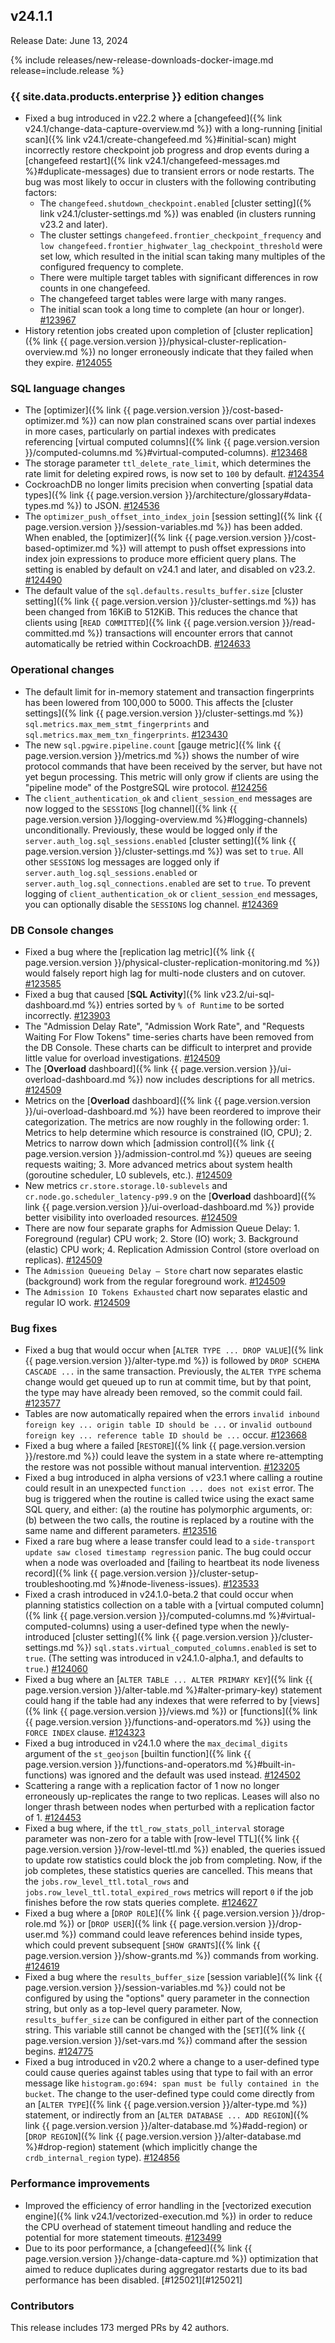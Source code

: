 ## v24.1.1

Release Date: June 13, 2024

{% include releases/new-release-downloads-docker-image.md release=include.release %}

<h3 id="v24-1-1-{{-site.data.products.enterprise-}}-edition-changes">{{ site.data.products.enterprise }} edition changes</h3>

- Fixed a bug introduced in v22.2 where a [changefeed]({% link v24.1/change-data-capture-overview.md %}) with a long-running [initial scan]({% link v24.1/create-changefeed.md %}#initial-scan) might incorrectly restore checkpoint job progress and drop events during a [changefeed restart]({% link v24.1/changefeed-messages.md %}#duplicate-messages) due to transient errors or node restarts. The bug was most likely to occur in clusters with the following contributing factors:
    - The `changefeed.shutdown_checkpoint.enabled` [cluster setting]({% link v24.1/cluster-settings.md %}) was enabled (in clusters running v23.2 and later).
    - The cluster settings `changefeed.frontier_checkpoint_frequency` and `low changefeed.frontier_highwater_lag_checkpoint_threshold` were set low, which resulted in the initial scan taking many multiples of the configured frequency to complete.
    - There were multiple target tables with significant differences in row counts in one changefeed.
    - The changefeed target tables were large with many ranges.
    - The initial scan took a long time to complete (an hour or longer). [#123967][#123967]
- History retention jobs created upon completion of [cluster replication]({% link {{ page.version.version }}/physical-cluster-replication-overview.md %}) no longer erroneously indicate that they failed when they expire. [#124055][#124055]

<h3 id="v24-1-1-sql-language-changes">SQL language changes</h3>

- The  [optimizer]({% link {{ page.version.version }}/cost-based-optimizer.md %}) can now plan constrained scans over partial indexes in more cases, particularly on partial indexes with predicates referencing [virtual computed columns]({% link {{ page.version.version }}/computed-columns.md %}#virtual-computed-columns). [#123468][#123468]
- The storage parameter `ttl_delete_rate_limit`, which determines the rate limit for deleting expired rows, is now set to `100` by default. [#124354][#124354]
- CockroachDB no longer limits precision when converting [spatial data types]({% link {{ page.version.version }}/architecture/glossary#data-types.md %}) to JSON. [#124536][#124536]
- The `optimizer_push_offset_into_index_join` [session setting]({% link {{ page.version.version }}/session-variables.md %}) has been added. When enabled, the  [optimizer]({% link {{ page.version.version }}/cost-based-optimizer.md %}) will attempt to push offset expressions into index join expressions to produce more efficient query plans. The setting is enabled by default on v24.1 and later, and disabled on v23.2. [#124490][#124490]
- The default value of the `sql.defaults.results_buffer.size` [cluster setting]({% link {{ page.version.version }}/cluster-settings.md %}) has been changed from 16KiB to 512KiB. This reduces the chance that clients using [`READ COMMITTED`]({% link {{ page.version.version }}/read-committed.md %}) transactions will encounter errors that cannot automatically be retried within CockroachDB. [#124633][#124633]

<h3 id="v24-1-1-operational-changes">Operational changes</h3>

- The default limit for in-memory statement and transaction fingerprints has been lowered from 100,000 to 5000. This affects the [cluster settings]({% link {{ page.version.version }}/cluster-settings.md %}) `sql.metrics.max_mem_stmt_fingerprints` and `sql.metrics.max_mem_txn_fingerprints`. [#123430][#123430]
- The new `sql.pgwire.pipeline.count` [gauge metric]({% link {{ page.version.version }}/metrics.md %}) shows the number of wire protocol commands that have been received by the server, but have not yet begun processing. This metric will only grow if clients are using the "pipeline mode" of the PostgreSQL wire protocol. [#124256][#124256]
- The `client_authentication_ok` and `client_session_end` messages are now logged to the `SESSIONS` [log channel]({% link {{ page.version.version }}/logging-overview.md %}#logging-channels) unconditionally. Previously, these would be logged only if the `server.auth_log.sql_sessions.enabled` [cluster setting]({% link {{ page.version.version }}/cluster-settings.md %}) was set to `true`. All other `SESSIONS` log messages are logged only if `server.auth_log.sql_sessions.enabled` or `server.auth_log.sql_connections.enabled` are set to `true`. To prevent logging of `client_authentication_ok` or `client_session_end` messages, you can optionally disable the `SESSIONS` log channel. [#124369][#124369]

<h3 id="v24-1-1-db-console-changes">DB Console changes</h3>

- Fixed a bug where the [replication lag metric]({% link {{ page.version.version }}/physical-cluster-replication-monitoring.md %}) would falsely report high lag for multi-node clusters and on cutover. [#123585][#123585]
- Fixed a bug that caused [**SQL Activity**]({% link v23.2/ui-sql-dashboard.md %}) entries sorted by `% of Runtime` to be sorted incorrectly. [#123903][#123903]
- The "Admission Delay Rate", "Admission Work Rate", and "Requests Waiting For Flow Tokens" time-series charts have been removed from the DB Console. These charts can be difficult to interpret and provide little value for overload investigations. [#124509][#124509]
- The [**Overload** dashboard]({% link {{ page.version.version }}/ui-overload-dashboard.md %}) now includes descriptions for all metrics. [#124509][#124509]
- Metrics on the [**Overload** dashboard]({% link {{ page.version.version }}/ui-overload-dashboard.md %}) have been reordered to improve their categorization. The metrics are now roughly in the following order: 1. Metrics to help determine which resource is constrained (IO, CPU); 2. Metrics to narrow down which [admission control]({% link {{ page.version.version }}/admission-control.md %}) queues are seeing requests waiting; 3. More advanced metrics about system health (goroutine scheduler, L0 sublevels, etc.). [#124509][#124509]
- New metrics `cr.store.storage.l0-sublevels` and `cr.node.go.scheduler_latency-p99.9` on the [**Overload** dashboard]({% link {{ page.version.version }}/ui-overload-dashboard.md %}) provide better visibility into overloaded resources. [#124509][#124509]
- There are now four separate graphs for Admission Queue Delay: 1. Foreground (regular) CPU work; 2. Store (IO) work; 3. Background (elastic) CPU work; 4. Replication Admission Control (store overload on replicas). [#124509][#124509]
- The `Admission Queueing Delay – Store` chart now separates elastic (background) work from the regular foreground work. [#124509][#124509]
- The `Admission IO Tokens Exhausted` chart now separates elastic and regular IO work. [#124509][#124509]

<h3 id="v24-1-1-bug-fixes">Bug fixes</h3>

- Fixed a bug that would occur when [`ALTER TYPE ... DROP VALUE`]({% link {{ page.version.version }}/alter-type.md %}) is followed by `DROP SCHEMA CASCADE ...` in the same transaction. Previously, the `ALTER TYPE` schema change would get queued up to run at commit time, but by that point, the type may have already been removed, so the commit could fail. [#123577][#123577]
- Tables are now automatically repaired when the errors `invalid inbound foreign key ... origin table ID should be ...` or `invalid outbound foreign key ... reference table ID should be ...` occur. [#123668][#123668]
- Fixed a bug where a failed [`RESTORE`]({% link {{ page.version.version }}/restore.md %}) could leave the system in a state where re-attempting the restore was not possible without manual intervention. [#123205][#123205]
- Fixed a bug introduced in alpha versions of v23.1 where calling a routine could result in an unexpected `function ... does not exist` error. The bug is triggered when the routine is called twice using the exact same SQL query, and either: (a) the routine has polymorphic arguments, or: (b) between the two calls, the routine is replaced by a routine with the same name and different parameters. [#123516][#123516]
- Fixed a rare bug where a lease transfer could lead to a `side-transport update saw closed timestamp regression` panic. The bug could occur when a node was overloaded and [failing to heartbeat its node liveness record]({% link {{ page.version.version }}/cluster-setup-troubleshooting.md %}#node-liveness-issues). [#123533][#123533]
- Fixed a crash introduced in v24.1.0-beta.2 that could occur when planning statistics collection on a table with a [virtual computed column]({% link {{ page.version.version }}/computed-columns.md %}#virtual-computed-columns) using a user-defined type when the newly-introduced [cluster setting]({% link {{ page.version.version }}/cluster-settings.md %}) `sql.stats.virtual_computed_columns.enabled` is set to `true`. (The setting was introduced in v24.1.0-alpha.1, and defaults to `true`.) [#124060][#124060]
- Fixed a bug where an [`ALTER TABLE ... ALTER PRIMARY KEY`]({% link {{ page.version.version }}/alter-table.md %}#alter-primary-key) statement could hang if the table had any indexes that were referred to by [views]({% link {{ page.version.version }}/views.md %}) or [functions]({% link {{ page.version.version }}/functions-and-operators.md %}) using the `FORCE INDEX` clause. [#124323][#124323]
- Fixed a bug introduced in v24.1.0 where the `max_decimal_digits` argument of the `st_geojson` [builtin function]({% link {{ page.version.version }}/functions-and-operators.md %}#built-in-functions) was ignored and the default was used instead. [#124502][#124502]
- Scattering a range with a replication factor of 1 now no longer erroneously up-replicates the range to two replicas. Leases will also no longer thrash between nodes when perturbed with a replication factor of 1. [#124453][#124453]
- Fixed a bug where, if the `ttl_row_stats_poll_interval` storage parameter was non-zero for a table with [row-level TTL]({% link {{ page.version.version }}/row-level-ttl.md %}) enabled, the queries issued to update row statistics could block the job from completing. Now, if the job completes, these statistics queries are cancelled. This means that the `jobs.row_level_ttl.total_rows` and `jobs.row_level_ttl.total_expired_rows` metrics will report `0` if the job finishes before the row stats queries complete. [#124627][#124627]
- Fixed a bug where a [`DROP ROLE`]({% link {{ page.version.version }}/drop-role.md %}) or [`DROP USER`]({% link {{ page.version.version }}/drop-user.md %}) command could leave references behind inside types, which could prevent subsequent [`SHOW GRANTS`]({% link {{ page.version.version }}/show-grants.md %}) commands from working. [#124619][#124619]
- Fixed a bug where the `results_buffer_size` [session variable]({% link {{ page.version.version }}/session-variables.md %}) could not be configured by using the "options" query parameter in the connection string, but only as a top-level query parameter. Now, `results_buffer_size` can be configured in either part of the connection string. This variable still cannot be changed with the [`SET`]({% link {{ page.version.version }}/set-vars.md %}) command after the session begins. [#124775][#124775]
- Fixed a bug introduced in v20.2 where a change to a user-defined type could cause queries against tables using that type to fail with an error message like `histogram.go:694: span must be fully contained in the bucket`. The change to the user-defined type could come directly from an [`ALTER TYPE`]({% link {{ page.version.version }}/alter-type.md %}) statement, or indirectly from an [`ALTER DATABASE ... ADD REGION`]({% link {{ page.version.version }}/alter-database.md %}#add-region) or [`DROP REGION`]({% link {{ page.version.version }}/alter-database.md %}#drop-region) statement (which implicitly change the `crdb_internal_region` type).  [#124856][#124856]

<h3 id="v24-1-1-performance-improvements">Performance improvements</h3>

- Improved the efficiency of error handling in the [vectorized execution engine]({% link v24.1/vectorized-execution.md %}) in order to reduce the CPU overhead of statement timeout handling and reduce the potential for more statement timeouts. [#123499][#123499]
- Due to its poor performance, a [changefeed]({% link {{ page.version.version }}/change-data-capture.md %}) optimization that aimed to reduce duplicates during aggregator restarts due to its bad performance has been disabled. [#125021][#125021]

<div class="release-note-contributors" markdown="1">

<h3 id="v24-1-1-contributors">Contributors</h3>

This release includes 173 merged PRs by 42 authors.

</div>

[#123205]: https://github.com/cockroachdb/cockroach/pull/123205
[#123430]: https://github.com/cockroachdb/cockroach/pull/123430
[#123468]: https://github.com/cockroachdb/cockroach/pull/123468
[#123499]: https://github.com/cockroachdb/cockroach/pull/123499
[#123516]: https://github.com/cockroachdb/cockroach/pull/123516
[#123533]: https://github.com/cockroachdb/cockroach/pull/123533
[#123577]: https://github.com/cockroachdb/cockroach/pull/123577
[#123585]: https://github.com/cockroachdb/cockroach/pull/123585
[#123595]: https://github.com/cockroachdb/cockroach/pull/123595
[#123668]: https://github.com/cockroachdb/cockroach/pull/123668
[#123903]: https://github.com/cockroachdb/cockroach/pull/123903
[#123967]: https://github.com/cockroachdb/cockroach/pull/123967
[#124055]: https://github.com/cockroachdb/cockroach/pull/124055
[#124060]: https://github.com/cockroachdb/cockroach/pull/124060
[#124085]: https://github.com/cockroachdb/cockroach/pull/124085
[#124256]: https://github.com/cockroachdb/cockroach/pull/124256
[#124304]: https://github.com/cockroachdb/cockroach/pull/124304
[#124323]: https://github.com/cockroachdb/cockroach/pull/124323
[#124354]: https://github.com/cockroachdb/cockroach/pull/124354
[#124369]: https://github.com/cockroachdb/cockroach/pull/124369
[#124453]: https://github.com/cockroachdb/cockroach/pull/124453
[#124490]: https://github.com/cockroachdb/cockroach/pull/124490
[#124502]: https://github.com/cockroachdb/cockroach/pull/124502
[#124509]: https://github.com/cockroachdb/cockroach/pull/124509
[#124536]: https://github.com/cockroachdb/cockroach/pull/124536
[#124619]: https://github.com/cockroachdb/cockroach/pull/124619
[#124627]: https://github.com/cockroachdb/cockroach/pull/124627
[#124633]: https://github.com/cockroachdb/cockroach/pull/124633
[#124775]: https://github.com/cockroachdb/cockroach/pull/124775
[#124856]: https://github.com/cockroachdb/cockroach/pull/124856
[0f67079b6]: https://github.com/cockroachdb/cockroach/commit/0f67079b6
[eab42ef7a]: https://github.com/cockroachdb/cockroach/commit/eab42ef7a
